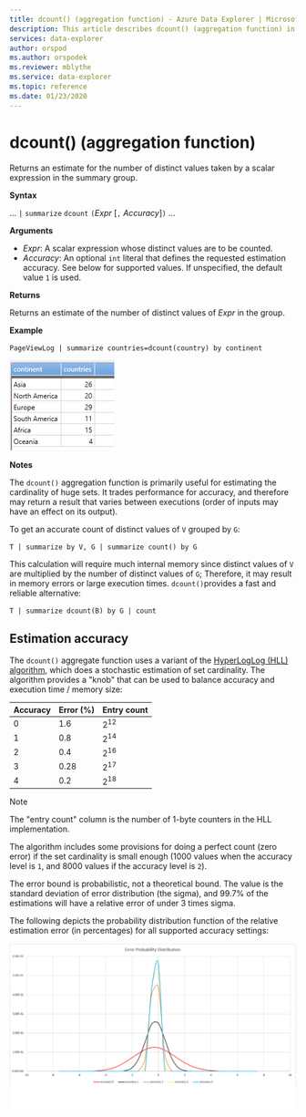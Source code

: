 ```yaml
---
title: dcount() (aggregation function) - Azure Data Explorer | Microsoft Docs
description: This article describes dcount() (aggregation function) in Azure Data Explorer.
services: data-explorer
author: orspod
ms.author: orspodek
ms.reviewer: mblythe
ms.service: data-explorer
ms.topic: reference
ms.date: 01/23/2020
---
```

# dcount() (aggregation function)

Returns an estimate for the number of distinct values taken by a scalar expression in the summary group.

**Syntax**

... `|` `summarize` `dcount` `(`*Expr* [`,` *Accuracy*]`)` ...

**Arguments**

* *Expr*: A scalar expression whose distinct values are to be counted.
* *Accuracy*: An optional `int` literal that defines the requested estimation
  accuracy. See below for supported values. If unspecified, the default value
  `1` is used.

**Returns**

Returns an estimate of the number of distinct values of *Expr* in the group.

**Example**

```kusto
PageViewLog | summarize countries=dcount(country) by continent
```

![alt text](./images/aggregations/dcount.png "dcount")

**Notes**

The `dcount()` aggregation function is primarily useful for estimating the
cardinality of huge sets. It trades performance for accuracy, and therefore may
return a result that varies between executions (order of
inputs may have an effect on its output).

To get an accurate count of distinct values of `V` grouped by `G`:

```kusto
T | summarize by V, G | summarize count() by G
```

This calculation will require much internal memory since distinct values of `V` are multiplied by the number of distinct values of `G`;
Therefore, it may result in memory errors or large execution times. `dcount()`provides a fast and reliable alternative:

```kusto
T | summarize dcount(B) by G | count
```

## Estimation accuracy

The `dcount()` aggregate function uses a variant of the
[HyperLogLog (HLL) algorithm](https://en.wikipedia.org/wiki/HyperLogLog),
which does a stochastic estimation of set cardinality. The algorithm provides
a "knob" that can be used to balance accuracy and execution time / memory size:

|Accuracy|Error (%)|Entry count   |
|--------|---------|--------------|
|       0|      1.6|2<sup>12</sup>|
|       1|      0.8|2<sup>14</sup>|
|       2|      0.4|2<sup>16</sup>|
|       3|     0.28|2<sup>17</sup>|
|       4|      0.2|2<sup>18</sup>|

> [!NOTE]
> The "entry count" column is the number of 1-byte counters in the HLL
implementation.

The algorithm includes some provisions for doing a perfect count (zero error)
if the set cardinality is small enough (1000 values when the accuracy level is `1`,
and 8000 values if the accuracy level is `2`).

The error bound is probabilistic, not a theoretical bound. The value
is the standard deviation of error distribution (the sigma), and 99.7%
of the estimations will have a relative error of under 3 times sigma.

The following depicts the probability distribution function of the relative
estimation error (in percentages) for all supported accuracy settings:

![alt text](./images/aggregations/hll-error-distribution.png "hll-error-distribution")
